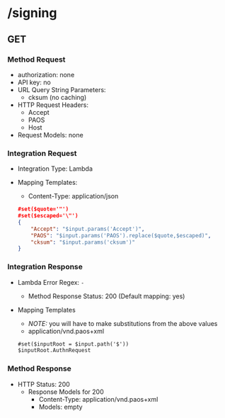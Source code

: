# /signing

## GET

### Method Request

* authorization: none
* API key: no
* URL Query String Parameters:
    * cksum (no caching)
* HTTP Request Headers:
    * Accept
    * PAOS
    * Host
* Request Models: none

### Integration Request

* Integration Type: Lambda
* Mapping Templates:
    * Content-Type: application/json

    ```json
    #set($quote='"')
    #set($escaped='\"')
    {
        "Accept": "$input.params('Accept')",
        "PAOS": "$input.params('PAOS').replace($quote,$escaped)",
        "cksum": "$input.params('cksum')"
    }
    ```

### Integration Response

* Lambda Error Regex: `-`
    * Method Response Status: 200 (Default mapping: yes)

* Mapping Templates
    * *NOTE:* you will have to make substitutions from the above values
    * application/vnd.paos+xml

    ```xml
    #set($inputRoot = $input.path('$'))
    $inputRoot.AuthnRequest
    ```

### Method Response

* HTTP Status: 200
    * Response Models for 200
        * Content-Type: application/vnd.paos+xml
        * Models: empty
